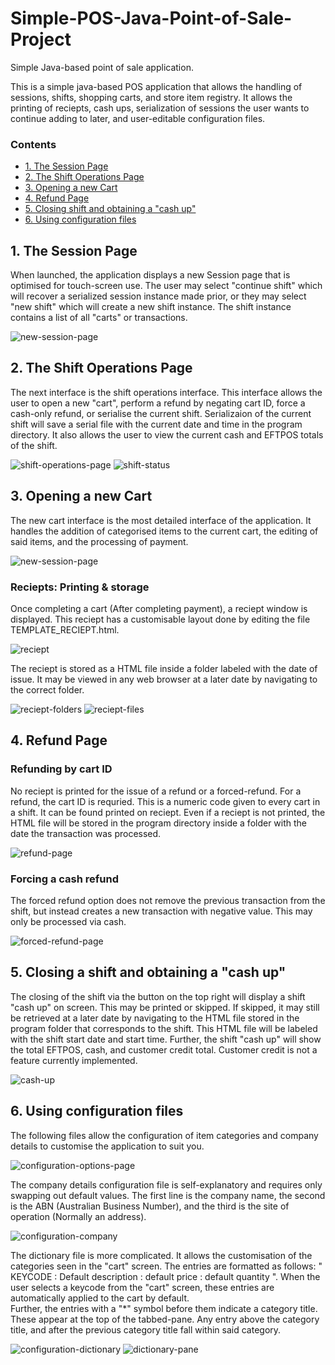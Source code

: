 # Simple-POS-Java-Point-of-Sale-Project
Simple Java-based point of sale application. 

This is a simple java-based POS application that allows the handling of sessions, shifts, shopping carts, and store item registry.  It allows the printing of reciepts, cash ups, serialization of sessions the user wants to continue adding to later, and user-editable configuration files.

### Contents 
- [1. The Session Page](#1.-the-session-page)
- [2. The Shift Operations Page](#2.-the-shift-operations-page)
- [3. Opening a new Cart](#new-cart)
- [4. Refund Page](#refund-page)
- [5. Closing shift and obtaining a "cash up"](#cash-up)
- [6. Using configuration files](#config)

## 1. The Session Page 

When launched, the application displays a new Session page that is optimised for touch-screen use.  The user may select "continue shift" which will recover a serialized session instance made prior, or they may select "new shift" which will create a new shift instance.  The shift instance contains a list of all "carts" or transactions.

![new-session-page](https://i.ibb.co/0hWmYTw/Session-Start-Page.jpg)

## 2. The Shift Operations Page 

The next interface is the shift operations interface.  This interface allows the user to open a new "cart", perform a refund by negating cart ID, force a cash-only refund, or serialise the current shift. Serializaion of the current shift will save a serial file with the current date and time in the program directory.  It also allows the user to view the current cash and EFTPOS totals of the shift. 

![shift-operations-page](https://i.ibb.co/5xSMVQD/Shift-Operations-Page.jpg)
![shift-status](https://i.ibb.co/JqNfdcM/shift-status.jpg)

## 3. Opening a new Cart 

The new cart interface is the most detailed interface of the application.  It handles the addition of categorised items to the current cart, the editing of said items, and the processing of payment.  

![new-session-page](https://i.ibb.co/0t0CZS6/CartPage.jpg)

### Reciepts: Printing & storage 

Once completing a cart (After completing payment), a reciept window is displayed.  This reciept has a customisable layout done by editing the file TEMPLATE_RECIEPT.html. 

![reciept](https://i.ibb.co/cTXR4HS/reciept.jpg)

The reciept is stored as a HTML file inside a folder labeled with the date of issue. It may be viewed in any web browser at a later date by navigating to the correct folder.  

![reciept-folders](https://i.ibb.co/M24HGhc/folders.jpg)
![reciept-files](https://i.ibb.co/THzD2sT/Reciept-Storage.jpg)

## 4. Refund Page 

### Refunding by cart ID 

No reciept is printed for the issue of a refund or a forced-refund.  For a refund, the cart ID is requried.  This is a numeric code given to every cart in a shift.  It can be found printed on reciept.  Even if a reciept is not printed, the HTML file will be stored in the program directory inside a folder with the date the transaction was processed.  

![refund-page](https://i.ibb.co/tLvFqCK/refund.jpg)

### Forcing a cash refund 

The forced refund option does not remove the previous transaction from the shift, but instead creates a new transaction with negative value.  This may only be processed via cash. 

![forced-refund-page](https://i.ibb.co/Qps5gfz/force-Refund-Page.jpg)

## 5. Closing a shift and obtaining a "cash up" 

The closing of the shift via the button on the top right will display a shift "cash up" on screen.  This may be printed or skipped.  If skipped, it may still be retrieved at a later date by navigating to the HTML file stored in the program folder that corresponds to the shift.  This HTML file will be labeled with the shift start date and start time.  Further, the shift "cash up" will show the total EFTPOS, cash, and customer credit total.  Customer credit is not a feature currently implemented. 

![cash-up](https://i.ibb.co/VSVmZ3W/cash-up.jpg)

## 6. Using configuration files 

The following files allow the configuration of item categories and company details to customise the application to suit you.  

![configuration-options-page](https://i.ibb.co/ZLXzvZ5/Configuration-Options.jpg)

The company details configuration file is self-explanatory and requires only swapping out default values. The first line is the company name, the second is the ABN (Australian Business Number), and the third is the site of operation (Normally an address).

![configuration-company](https://i.ibb.co/cwZ2JGN/company-details.jpg)

The dictionary file is more complicated. It allows the customisation of the categories seen in the "cart" screen.  The entries are formatted as follows:
" KEYCODE : Default description : default price : default quantity ".  When the user selects a keycode from the "cart" screen, these entries are automatically applied to the cart by default.  
Further, the entries with a "\*" symbol before them indicate a category title.  These appear at the top of the tabbed-pane.  Any entry above the category title, and after the previous category title fall within said category. 

![configuration-dictionary](https://i.ibb.co/7Q6d7Yt/dictionary.jpg)
![dictionary-pane](https://i.ibb.co/JmQY2km/category-pane.jpg)
